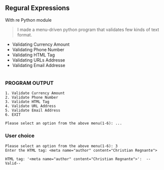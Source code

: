 ## Regural Expressions
    
With re Python module

>I made a menu-driven python program that validates few kinds of text format.

* Validating Currency Amount
* Validating Phone Number
* Validating HTML Tag
* Validating URLs Addresse
* Validating Email Addresse

#
### PROGRAM OUTPUT

    1. Validate Currency Amount
    2. Validate Phone Number
    3. Validate HTML Tag
    4. Validate URL Address
    5. Validate Email Address
    6. EXIT

    Please select an option from the above menu(1-6): ...
### User choice


    Please select an option from the above menu(1-6): 3
    Enter the HTML tag: <meta name="author" content="Christian Regnante"> 

    HTML tag: '<meta name="author" content="Christian Regnante">':  --Valid--